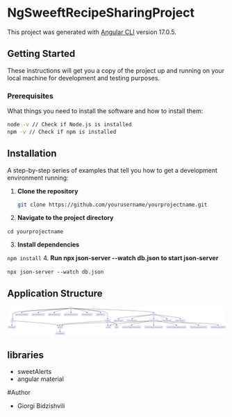 # NgSweeftRecipeSharingProject

This project was generated with [Angular CLI](https://github.com/angular/angular-cli) version 17.0.5.

## Getting Started

These instructions will get you a copy of the project up and running on your local machine for development and testing purposes.

### Prerequisites

What things you need to install the software and how to install them:

```bash
node -v // Check if Node.js is installed
npm -v // Check if npm is installed
```

## Installation

A step-by-step series of examples that tell you how to get a development environment running:

1. **Clone the repository**

   ```bash
   git clone https://github.com/yourusername/yourprojectname.git

   ```

2. **Navigate to the project directory**

`cd yourprojectname`

3. **Install dependencies**

`npm install` 4. **Run npx json-server --watch db.json to start json-server**

`npx json-server --watch db.json`

## Application Structure

![structure image](./src/assets/images/diagram.png "Optional title")

## libraries

- sweetAlerts
- angular material

#Author

- Giorgi Bidzishvili
